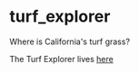 # turf_explorer
Where is California's turf grass?



The Turf Explorer lives [here](http://bit.ly/2ljc5Ev)
